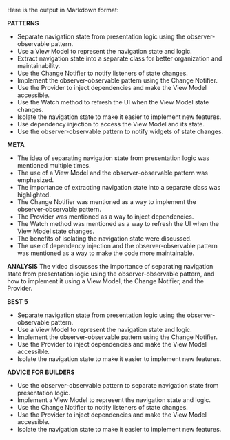 Here is the output in Markdown format:

**PATTERNS**
* Separate navigation state from presentation logic using the observer-observable pattern.
* Use a View Model to represent the navigation state and logic.
* Extract navigation state into a separate class for better organization and maintainability.
* Use the Change Notifier to notify listeners of state changes.
* Implement the observer-observable pattern using the Change Notifier.
* Use the Provider to inject dependencies and make the View Model accessible.
* Use the Watch method to refresh the UI when the View Model state changes.
* Isolate the navigation state to make it easier to implement new features.
* Use dependency injection to access the View Model and its state.
* Use the observer-observable pattern to notify widgets of state changes.

**META**
* The idea of separating navigation state from presentation logic was mentioned multiple times.
* The use of a View Model and the observer-observable pattern was emphasized.
* The importance of extracting navigation state into a separate class was highlighted.
* The Change Notifier was mentioned as a way to implement the observer-observable pattern.
* The Provider was mentioned as a way to inject dependencies.
* The Watch method was mentioned as a way to refresh the UI when the View Model state changes.
* The benefits of isolating the navigation state were discussed.
* The use of dependency injection and the observer-observable pattern was mentioned as a way to make the code more maintainable.

**ANALYSIS**
The video discusses the importance of separating navigation state from presentation logic using the observer-observable pattern, and how to implement it using a View Model, the Change Notifier, and the Provider.

**BEST 5**
* Separate navigation state from presentation logic using the observer-observable pattern.
* Use a View Model to represent the navigation state and logic.
* Implement the observer-observable pattern using the Change Notifier.
* Use the Provider to inject dependencies and make the View Model accessible.
* Isolate the navigation state to make it easier to implement new features.

**ADVICE FOR BUILDERS**
* Use the observer-observable pattern to separate navigation state from presentation logic.
* Implement a View Model to represent the navigation state and logic.
* Use the Change Notifier to notify listeners of state changes.
* Use the Provider to inject dependencies and make the View Model accessible.
* Isolate the navigation state to make it easier to implement new features.
